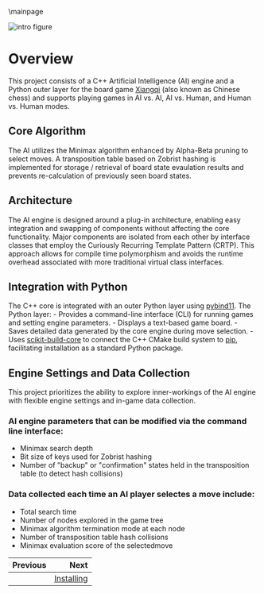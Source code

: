 \mainpage

![intro figure](../resources/headline_image.png)


# Overview

This project consists of a C++ Artificial Intelligence (AI) engine and a Python outer layer for the board game [Xiangqi](https://en.wikipedia.org/wiki/Xiangqi) (also known as Chinese chess) and supports playing games in AI vs. AI, AI vs. Human, and Human vs. Human modes.


## Core Algorithm

The AI utilizes the Minimax algorithm enhanced by Alpha-Beta pruning to select moves. A transposition table based on Zobrist hashing is implemented for storage / retrieval of board state evaulation results and prevents re-calculation of previously seen board states.


## Architecture

The AI engine is designed around a plug-in architecture, enabling easy integration and swapping of components without affecting the core functionality. Major components are isolated from each other by interface classes that employ the Curiously Recurring Template Pattern (CRTP). This approach allows for compile time polymorphism and avoids the runtime overhead associated with more traditional virtual class interfaces.

## Integration with Python

The C++ core is integrated with an outer Python layer using [pybind11](https://github.com/pybind/pybind11). The Python layer:
    - Provides a command-line interface (CLI) for running games and setting engine parameters.
    - Displays a text-based game board.
    - Saves detailed data generated by the core engine during move selection.
    - Uses [scikit-build-core](https://github.com/scikit-build/scikit-build-core) to connect the C++ CMake build system to [pip](https://pip.pypa.io/en/stable/), facilitating installation as a standard Python package.


## Engine Settings and Data Collection

This project prioritizes the ability to explore inner-workings of the AI engine with flexible engine settings and in-game data collection.

### AI engine parameters that can be modified via the command line interface:
- Minimax search depth
- Bit size of keys used for Zobrist hashing
- Number of "backup" or "confirmation" states held in the transposition table (to detect hash collisions)

### Data collected each time an AI player selectes a move include:
- Total search time
- Number of nodes explored in the game tree
- Minimax algorithm termination mode at each node
- Number of transposition table hash collisions
- Minimax evaluation score of the selectedmove





<div class="section_buttons">
 
| Previous          |                              Next |
|:------------------|----------------------------------:|
|                   | [Installing](02_installing.md) |
 
</div>
